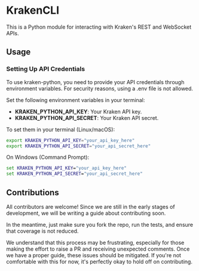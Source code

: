 # KrakenCLI

This is a Python module for interacting with Kraken's REST and WebSocket APIs.

## Usage

### Setting Up API Credentials

To use kraken-python, you need to provide your API credentials through environment variables. For security reasons, using a .env file is not allowed.

Set the following environment variables in your terminal:

- **KRAKEN_PYTHON_API_KEY**: Your Kraken API key.
- **KRAKEN_PYTHON_API_SECRET**: Your Kraken API secret.

To set them in your terminal (Linux/macOS):

```bash
export KRAKEN_PYTHON_API_KEY="your_api_key_here"
export KRAKEN_PYTHON_API_SECRET="your_api_secret_here"
```

On Windows (Command Prompt):

```cmd
set KRAKEN_PYTHON_API_KEY="your_api_key_here"
set KRAKEN_PYTHON_API_SECRET="your_api_secret_here"
```

## Contributions

All contributors are welcome! Since we are still in the early stages of development, we will be writing a guide about contributing soon.

In the meantime, just make sure you fork the repo, run the tests, and ensure that coverage is not reduced.

We understand that this process may be frustrating, especially for those making the effort to raise a PR and receiving unexpected comments. Once we have a proper guide, these issues should be mitigated. If you're not comfortable with this for now, it's perfectly okay to hold off on contributing.